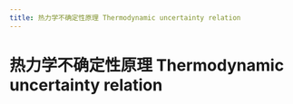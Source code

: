 ```yaml
---
title: 热力学不确定性原理 Thermodynamic uncertainty relation
---
```


# 热力学不确定性原理 Thermodynamic uncertainty relation


##  